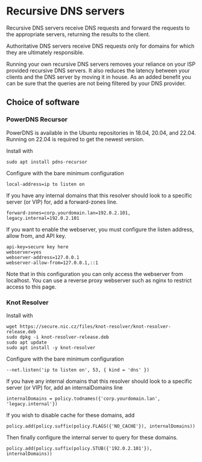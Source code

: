 # Recursive DNS servers

Recursive DNS servers receive DNS requests and forward the requests to the appropriate servers, returning the results to the client.

Authoritative DNS servers receive DNS requests only for domains for which they are ultimately responsible.

Running your own recursive DNS servers removes your reliance on your ISP provided recursive DNS servers. It also reduces the latency between your clients and the DNS server by moving it in house. As an added benefit you can be sure that the queries are not being filtered by your DNS provider.

## Choice of software

### PowerDNS Recursor

PowerDNS is available in the Ubuntu repositories in 18.04, 20.04, and 22.04. Running on 22.04 is required to get the newest version.

Install with

    sudo apt install pdns-recursor

Configure with the bare minimum configuration

    local-address=ip to listen on

If you have any internal domains that this resolver should look to a specific server (or VIP) for, add a forward-zones line.

    forward-zones=corp.yourdomain.lan=192.0.2.101, legacy.internal=192.0.2.101

If you want to enable the webserver, you must configure the listen address, allow from, and API key.

    api-key=secure key here
    webserver=yes
    webserver-address=127.0.0.1
    webserver-allow-from=127.0.0.1,::1

Note that in this configuration you can only access the webserver from localhost. You can use a reverse proxy webserver such as nginx to restrict access to this page.

### Knot Resolver

Install with

    wget https://secure.nic.cz/files/knot-resolver/knot-resolver-release.deb
    sudo dpkg -i knot-resolver-release.deb
    sudo apt update
    sudo apt install -y knot-resolver

Configure with the bare minimum configuration

    --net.listen('ip to listen on', 53, { kind = 'dns' })

If you have any internal domains that this resolver should look to a specific server (or VIP) for, add an internalDomains line

    internalDomains = policy.todnames({'corp.yourdomain.lan', 'legacy.internal'})

If you wish to disable cache for these domains, add

    policy.add(policy.suffix(policy.FLAGS({'NO_CACHE'}), internalDomains))

Then finally configure the internal server to query for these domains.

    policy.add(policy.suffix(policy.STUB({'192.0.2.101'}), internalDomains))
